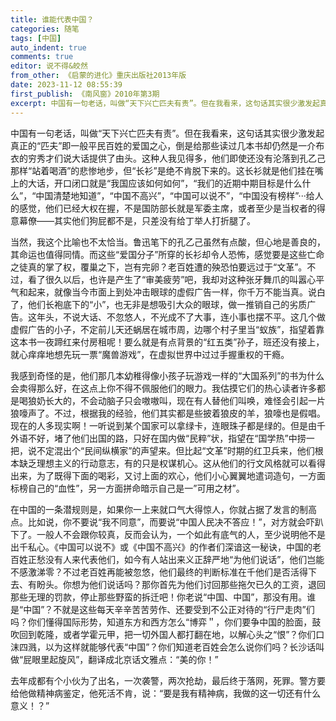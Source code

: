 ```yaml
---
title: 谁能代表中国？
categories: 随笔
tags: [中国]
auto_indent: true
comments: true
editor: 说不得&皎然
from_other: 《启蒙的进化》重庆出版社2013年版
date: 2023-11-12 08:55:39
first_publish: 《南风窗》2010年第3期
excerpt: 中国有一句老话，叫做“天下兴亡匹夫有责”。但在我看来，这句话其实很少激发起真正的“匹夫”即一般平民百姓的爱国之心，倒是给那些读过几本书却仍然是一介布衣的穷秀才们说大话提供了由头。这种人我见得多，他们即使还没有沦落到孔乙己那样“站着喝酒”的悲惨地步，但“长衫”是绝不肯脱下来的。这长衫就是他们挂在嘴上的大话，开口闭口就是“我国应该如何如何”，“我们的近期中期目标是什么什么”，“中国清楚地知道”，“中国不高兴”，“中国可以说不”，“中国没有榜样”···给人的感觉，他们已经大权在握，不是国防部长就是军委主席，或者至少是当权者的得意幕僚——其实他们狗屁都不是，只差没有给丁举人打折腿了。
---
```

中国有一句老话，叫做“天下兴亡匹夫有责”。但在我看来，这句话其实很少激发起真正的“匹夫”即一般平民百姓的爱国之心，倒是给那些读过几本书却仍然是一介布衣的穷秀才们说大话提供了由头。这种人我见得多，他们即使还没有沦落到孔乙己那样“站着喝酒”的悲惨地步，但“长衫”是绝不肯脱下来的。这长衫就是他们挂在嘴上的大话，开口闭口就是“我国应该如何如何”，“我们的近期中期目标是什么什么”，“中国清楚地知道”，“中国不高兴”，“中国可以说不”，“中国没有榜样”···给人的感觉，他们已经大权在握，不是国防部长就是军委主席，或者至少是当权者的得意幕僚——其实他们狗屁都不是，只差没有给丁举人打折腿了。

当然，我这个比喻也不太恰当。鲁迅笔下的孔乙己虽然有点酸，但心地是善良的，其命运也值得同情。而这些“爱国分子”所穿的长衫却令人恐怖，感觉要是这些亡命之徒真的掌了权，覆巢之下，岂有完卵？老百姓遭的殃恐怕要远过于“文革”。不过，看了很久以后，也许是产生了“审美疲劳”吧，我却对这种张牙舞爪的叫嚣心平气和起来，就像当今市面上到处冲击眼球的虚假广告一样，你千万不能当真。说白了，他们长袍底下的“小”，也无非是想吸引大众的眼球，做一推销自己的劣质广告。这年头，不说大话、不忽悠人，不光成不了大事，连小事也摆不平。这几个做虚假广告的小子，不定前儿天还蜗居在城市周，边哪个村子里当“蚁族”，指望着靠这本书一夜蹄红来付房租呢！要么就是有点背景的“红五类”孙子，班还没有接上，就心痒痒地想先玩一票“魔兽游戏”，在虚拟世界中过过手握重权的干瘾。

我感到奇怪的是，他们那几本幼稚得像小孩子玩游戏一样的“大国系列”的书为什么会卖得那么好，在这点上你不得不佩服他们的眼力。我估摸它们的热心读者许多都是喝狼奶长大的，不会动脑子只会嗷嗷叫，现在有人替他们叫唤，难怪会引起一片狼嚎声了。不过，根据我的经验，他们其实都是些披着狼皮的羊，狼嚎也是假唱。现在的人多现实啊！一听说到某个国家可以拿绿卡，连眼珠子都是绿的。但是由千外语不好，堵了他们出国的路，只好在国内做“民粹”状，指望在“国学热”中捞一把，说不定混出个“民间纵横家”的声望来。但比起“文革”时期的红卫兵来，他们根本缺乏理想主义的行动意志，有的只是权谋机心。这从他们的行文风格就可以看得出来，为了既得下面的喝彩，又讨上面的欢心，他们小心翼翼地遣词造句，一方面标榜自己的“血性”，另一方面拼命暗示自己是一”可用之材”。

在中国的一条潜规则是，如果你一上来就口气大得惊人，你就占据了发言的制高点。比如说，你不要说“我不同意”，而要说“中国人民决不答应！”，对方就会吓趴下了。一般人不会跟你较真，反而会认为，一个如此有底气的人，至少说明他不是出千私心。《中国可以说不》或《中国不高兴》的作者们深谙这一秘诀，中国的老百姓正愁没有人来代表他们，如今有人站出来义正辞严地“为他们说话”，他们岂能不感激涕零？不过老百姓再能被忽悠，他们最终的判断标准在千他们是否活得下去、有盼头。你想为他们说话吗？那你首先为他们讨回那些拖欠已久的工资，退回那些无理的罚款，停止那些野蛮的拆迁吧！你老说“中国、中国”，那没有用。谁是“中国”？不就是这些每天辛辛苦苦劳作、还要受到不公正对待的“行尸走肉”们吗？你们懂得国际形势，知道东方和西方怎么“博弈＂，你们要争中国的脸面，鼓吹回到乾隆，或者学霍元甲，把一切外国人都打翻在地，以解心头之“恨”？你们口沫四溅，以为这样就能够代表“中国”？你们知道老百姓会怎么说你们吗？长沙话叫做“屁眼里起旋风”，翻译成北京话文雅点：“美的你！”

去年成都有个小伙为了出名，一次袭警，两次抢劫，最后终于落网，死罪。警方要给他做精神病鉴定，他死活不肯，说：“要是我有精神病，我做的这一切还有什么意义！？”
